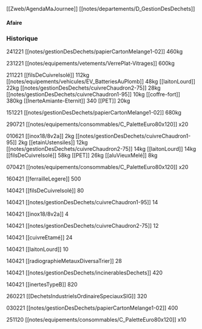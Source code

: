 [[Zweb/AgendaMaJournee]] [[notes/departements/D_GestionDesDechets]] 

#### Afaire

### Historique
241221 [[notes/gestionDesDechets/papierCartonMelange1-02]] 460kg 

231221 [[notes/equipements/vetements/VerrePlat-Vitrages]] 600kg

211221 [[filsDeCuivreIsolé]] 112kg [[notes/equipements/vehicules/EV_BatteriesAuPlomb]] 48kg [[laitonLourd]] 22kg [[notes/gestionDesDechets/cuivreChaudron2-75]] 28kg [[notes/gestionDesDechets/cuivreChaudron1-95]] 10kg [[coffre-fort]] 380kg [[InerteAmiante-Eternit]] 340 [[PET]] 20kg

151221 [[notes/gestionDesDechets/papierCartonMelange1-02]] 680kg

290721 [[notes/equipements/consommables/C_PaletteEuro80x120]] x20

010621 [[inox18/8v2a]] 2kg [[notes/gestionDesDechets/cuivreChaudron1-95]] 2kg [[etainUstensiles]] 12kg [[notes/gestionDesDechets/cuivreChaudron2-75]] 14kg [[laitonLourd]] 14kg [[filsDeCuivreIsolé]] 58kg [[PET]] 26kg [[aluVieuxMelé]] 8kg

070421 [[notes/equipements/consommables/C_PaletteEuro80x120]] x20

160421 [[ferrailleLegere]] 500

140421 [[filsDeCuivreIsolé]] 80

140421 [[notes/gestionDesDechets/cuivreChaudron1-95]] 14

140421 [[inox18/8v2a]] 4

140421 [[notes/gestionDesDechets/cuivreChaudron2-75]] 12

140421 [[cuivreEtamé]] 24

140421 [[laitonLourd]] 10

140421 [[radiographieMetauxDiversaTrier]] 28

140421 [[notes/gestionDesDechets/incinerablesDechets]] 420

140421 [[inertesTypeB]] 820



260221 [[DechetsIndustrielsOrdinaireSpeciauxSIG]] 320

030221 [[notes/gestionDesDechets/papierCartonMelange1-02]] 400 

251120 [[notes/equipements/consommables/C_PaletteEuro80x120]] x10




